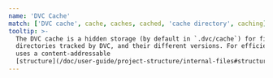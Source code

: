 ```yaml
---
name: 'DVC Cache'
match: ['DVC cache', cache, caches, cached, 'cache directory', caching]
tooltip: >-
  The DVC cache is a hidden storage (by default in `.dvc/cache`) for files and
  directories tracked by DVC, and their different versions. For efficiency, it
  uses a content-addressable
  [structure](/doc/user-guide/project-structure/internal-files#structure-of-the-cache-directory).
---
```

